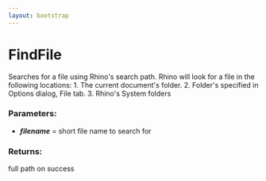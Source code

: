 ```yaml
---
layout: bootstrap
---
```


# FindFile

Searches for a file using Rhino's search path. Rhino will look for a
        file in the following locations:
          1. The current document's folder.
          2. Folder's specified in Options dialog, File tab.
          3. Rhino's System folders
        

### Parameters:

- ***filename*** = short file name to search for
        

### Returns:


full path on success
        
